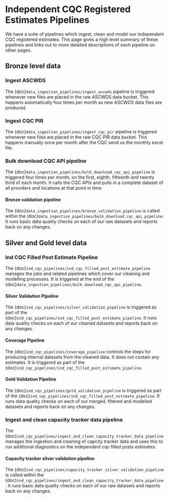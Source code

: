 # Independent CQC Registered Estimates Pipelines

We have a suite of pipelines which ingest, clean and model our independent CQC registered estimates. This page gives a high level summary of these pipelines and links out to more detailed descriptions of each pipeline on other pages.

## Bronze level data

### Ingest ASCWDS
The {doc}`data_ingestion_pipelines/ingest_ascwds` pipeline is triggered whenever new files are placed in the raw ASCWDS data bucket. This happens automatically four times per month as new ASCWDS data files are produced.

### Ingest CQC PIR
The {doc}`data_ingestion_pipelines/ingest_cqc_pir` pipeline is triggered whenever new files are placed in the raw CQC PIR data bucket. This happens manually once per month after the CQC send us the monthly excel file.

### Bulk download CQC API pipeline
The {doc}`data_ingestion_pipelines/bulk_download_cqc_api_pipeline` is triggered four times per month, on the first, eighth, fifteenth and twenty third of each month. It calls the CQC APIs and pulls in a complete dataset of all providers and locations at that point in time.

#### Bronze validation pipeline
The {doc}`data_ingestion_pipelines/bronze_validation_pipeline` is called within the {doc}`data_ingestion_pipelines/bulk_download_cqc_api_pipeline`. It runs basic data quality checks on each of our raw datasets and reports back on any changes.

## Silver and Gold level data

### Ind CQC Filled Post Estimate Pipeline
The {doc}`ind_cqc_pipelines/ind_cqc_filled_post_estimate_pipeline` manages the jobs and related pipelines which cover our cleaning and modelling processes. It is triggered at the end of the {doc}`data_ingestion_pipelines/bulk_download_cqc_api_pipeline`. 

#### Silver Validation Pipeline
The {doc}`ind_cqc_pipelines/silver_validation_pipeline` is triggered as part of the {doc}`ind_cqc_pipelines/ind_cqc_filled_post_estimate_pipeline`. It runs data quality checks on each of our cleaned datasets and reports back on any changes.

#### Coverage Pipeline
The {doc}`ind_cqc_pipelines/coverage_pipeline` controls the steps for producing internal datasets from the cleaned data. It does not contain any estimates. It is triggered as part of the {doc}`ind_cqc_pipelines/ind_cqc_filled_post_estimate_pipeline`.

#### Gold Validation Pipeline
The {doc}`ind_cqc_pipelines/gold_validation_pipeline` is triggered as part of the {doc}`ind_cqc_pipelines/ind_cqc_filled_post_estimate_pipeline`. It runs data quality checks on each of our merged, filtered and modelled datasets and reports back on any changes.

### Ingest and clean capacity tracker data pipeline
The {doc}`ind_cqc_pipelines/ingest_and_clean_capacity_tracker_data_pipeline` manages the ingestion and cleaning of capcity tracker data and uses this to run additional diagnostics on the independent cqc filled posts estimates.

#### Capacity tracker silver validation pipeline
The {doc}`ind_cqc_pipelines/capacity_tracker_silver_validation_pipeline` is called within the {doc}`ind_cqc_pipelines/ingest_and_clean_capacity_tracker_data_pipeline`. It runs basic data quality checks on each of our raw datasets and reports back on any changes.